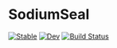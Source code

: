 # SodiumSeal

[![Stable](https://img.shields.io/badge/docs-stable-blue.svg)](https://christopher-dG.github.io/SodiumSeal.jl/stable)
[![Dev](https://img.shields.io/badge/docs-dev-blue.svg)](https://christopher-dG.github.io/SodiumSeal.jl/dev)
[![Build Status](https://travis-ci.com/christopher-dG/SodiumSeal.jl.svg?branch=master)](https://travis-ci.com/christopher-dG/SodiumSeal.jl)

